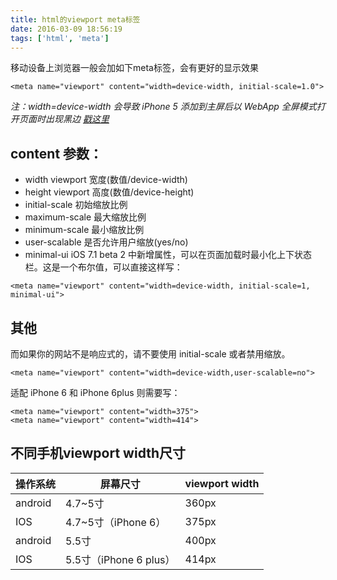```yaml
---
title: html的viewport meta标签
date: 2016-03-09 18:56:19
tags: ['html', 'meta']
---
```


移动设备上浏览器一般会加如下meta标签，会有更好的显示效果
```
<meta name="viewport" content="width=device-width, initial-scale=1.0">
```
*注：width=device-width 会导致 iPhone 5 添加到主屏后以 WebApp 全屏模式打开页面时出现黑边 [戳这里](http://bigc.at/ios-webapp-viewport-meta.orz)*


## content 参数：
- width viewport 宽度(数值/device-width)
- height viewport 高度(数值/device-height)
- initial-scale 初始缩放比例
- maximum-scale 最大缩放比例
- minimum-scale 最小缩放比例
- user-scalable 是否允许用户缩放(yes/no)
- minimal-ui iOS 7.1 beta 2 中新增属性，可以在页面加载时最小化上下状态栏。这是一个布尔值，可以直接这样写：
```
<meta name="viewport" content="width=device-width, initial-scale=1, minimal-ui">
```

## 其他
而如果你的网站不是响应式的，请不要使用 initial-scale 或者禁用缩放。
```
<meta name="viewport" content="width=device-width,user-scalable=no">
```
适配 iPhone 6 和 iPhone 6plus 则需要写：
```
<meta name="viewport" content="width=375">
<meta name="viewport" content="width=414">
```
## 不同手机viewport width尺寸

操作系统  | 屏幕尺寸 | viewport width
--------|---------|-------------
android | 4.7~5寸| 360px
IOS | 4.7~5寸（iPhone 6）| 375px
android | 5.5寸 | 400px
IOS | 5.5寸（iPhone 6 plus） | 414px
